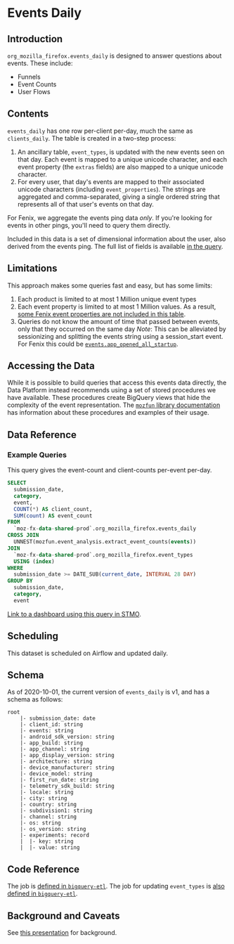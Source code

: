 # Events Daily

<!-- toc -->

## Introduction

`org_mozilla_firefox.events_daily` is designed to answer questions about events. These include:

- Funnels
- Event Counts
- User Flows

## Contents

`events_daily` has one row per-client per-day, much the same as `clients_daily`. The table is created in a two-step process:

1. An ancillary table, `event_types`, is updated with the new events seen on that day. Each event is mapped to a unique
   unicode character, and each event property (the `extras` fields) are also mapped to a unique unicode character.
2. For every user, that day's events are mapped to their associated unicode characters (including `event_properties`).
   The strings are aggregated and comma-separated, giving a single ordered string that represents all of that user's
   events on that day.

For Fenix, we aggregate the events ping data _only_. If you're looking for events in other pings, you'll need to query them directly.

Included in this data is a set of dimensional information about the user, also derived from the events ping. The full list of fields is available [in the query](https://github.com/mozilla/bigquery-etl/blob/master/sql/moz-fx-data-shared-prod/org_mozilla_firefox_derived/events_daily_v1/query.sql#L48).

## Limitations

This approach makes some queries fast and easy, but has some limits:

1. Each product is limited to at most 1 Million unique event types
2. Each event property is limited to at most 1 Million values. As a result, [some Fenix event properties are not included in this table](https://github.com/mozilla/bigquery-etl/blob/ad84a15d580333b41d36cfe8331e51238f3bafa1/sql/moz-fx-data-shared-prod/org_mozilla_firefox_derived/event_types_v1/query.sql#L89).
3. Queries do not know the amount of time that passed between events, only that they occurred on the same day
   _Note_: This can be alleviated by sessionizing and splitting the events string using a session_start event.
   For Fenix this could be [`events.app_opened_all_startup`](https://github.com/mozilla-mobile/fenix/blob/master/app/metrics.yaml#L11).

## Accessing the Data

While it is possible to build queries that access this events data directly, the Data Platform instead recommends using a set of stored procedures we have available.
These procedures create BigQuery views that hide the complexity of the event representation. The [`mozfun` library documentation](https://mozilla.github.io/bigquery-etl/mozfun/event_analysis/)
has information about these procedures and examples of their usage.

## Data Reference

### Example Queries

This query gives the event-count and client-counts per-event per-day.

```sql
SELECT
  submission_date,
  category,
  event,
  COUNT(*) AS client_count,
  SUM(count) AS event_count
FROM
  `moz-fx-data-shared-prod`.org_mozilla_firefox.events_daily
CROSS JOIN
  UNNEST(mozfun.event_analysis.extract_event_counts(events))
JOIN
  `moz-fx-data-shared-prod`.org_mozilla_firefox.event_types
  USING (index)
WHERE
  submission_date >= DATE_SUB(current_date, INTERVAL 28 DAY)
GROUP BY
  submission_date,
  category,
  event
```

[Link to a dashboard using this query in STMO](https://sql.telemetry.mozilla.org/dashboard/fenix-events).

## Scheduling

This dataset is scheduled on Airflow and updated daily.

## Schema

As of 2020-10-01, the current version of `events_daily` is v1, and has a schema as follows:

```
root
    |- submission_date: date
    |- client_id: string
    |- events: string
    |- android_sdk_version: string
    |- app_build: string
    |- app_channel: string
    |- app_display_version: string
    |- architecture: string
    |- device_manufacturer: string
    |- device_model: string
    |- first_run_date: string
    |- telemetry_sdk_build: string
    |- locale: string
    |- city: string
    |- country: string
    |- subdivision1: string
    |- channel: string
    |- os: string
    |- os_version: string
    |- experiments: record
    |  |- key: string
    |  |- value: string
```

## Code Reference

The job is [defined in `bigquery-etl`](https://github.com/mozilla/bigquery-etl/blob/master/sql/moz-fx-data-shared-prod/org_mozilla_firefox_derived/events_daily_v1/query.sql).
The job for updating `event_types` is [also defined in `bigquery-etl`](https://github.com/mozilla/bigquery-etl/blob/master/sql/moz-fx-data-shared-prod/org_mozilla_firefox_derived/event_types_v1/query.sql).

## Background and Caveats

See [this presentation](https://docs.google.com/presentation/d/1hY82h_hP-pJd1j_7PsPPHn469XIQ7p4BfTH3aqRpYTk) for background.
